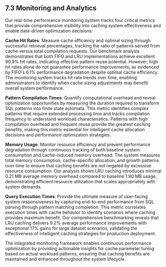 ## 7.3 Monitoring and Analytics

Our real-time performance monitoring system tracks four critical metrics that provide comprehensive visibility into caching system effectiveness and enable data-driven optimization decisions:

**Cache Hit Rates**: Measure cache efficiency and optimal sizing through successful retrieval percentages, tracking the ratio of patterns served from cache versus total compilation requests. Our benchmark analysis demonstrates that both FIFO and LRU implementations achieve excellent 90.9% hit rates, indicating effective pattern reuse potential. However, high hit rates alone do not guarantee performance improvements, as evidenced by FIFO's 6.1% performance degradation despite optimal cache efficiency. The monitoring system tracks hit rate trends over time, enabling administrators to identify when cache sizing adjustments may benefit overall system performance.

**Pattern Compilation Times**: Quantify computational overhead and reveal optimization opportunities by measuring the duration required to transform SQL patterns into finite state automata. This metric identifies complex patterns that require extended processing time and tracks compilation frequency to understand workload characteristics. Patterns with high compilation overhead and frequent reuse provide the greatest caching benefits, making this metric essential for intelligent cache allocation decisions and performance optimization strategies.

**Memory Usage**: Monitor resource efficiency and prevent performance degradation through continuous tracking of both baseline system consumption and cache-induced memory overhead. The system measures total memory consumption, cache-specific allocation, and growth patterns over time to ensure that caching benefits are not negated by excessive resource consumption. Our analysis shows LRU caching introduces minimal 0.21 MB average memory overhead compared to baseline 1.90 MB usage, demonstrating efficient resource utilization that scales appropriately with system demands.

**Query Execution Times**: Provide the ultimate measure of user-facing system responsiveness by capturing end-to-end performance from SQL parsing through pattern matching completion. This metric correlates execution times with cache behavior to identify scenarios where caching provides maximum benefit. Our comprehensive benchmarking reveals that LRU caching delivers 9.2% average performance improvements with exceptional 17% gains for large dataset scenarios, validating the effectiveness of intelligent caching strategies for production deployment.

The integrated monitoring framework enables continuous performance optimization by providing actionable insights for cache parameter tuning based on actual workload patterns, ensuring that caching benefits are maintained and enhanced throughout the system lifecycle.
